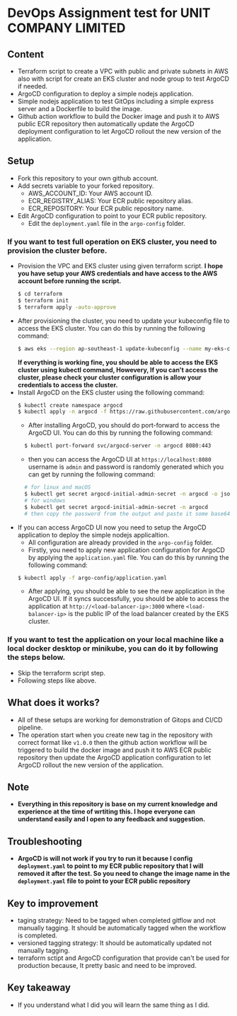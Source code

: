 # DevOps Assignment test for UNIT COMPANY LIMITED

## Content

- Terraform script to create a VPC with public and private subnets in AWS also with script for create an EKS cluster and node group to test ArgoCD if needed.
- ArgoCD configuration to deploy a simple nodejs application.
- Simple nodejs application to test GitOps including a simple express server and a Dockerfile to build the image.
- Github action workflow to build the Docker image and push it to AWS public ECR repository then automatically update the ArgoCD deployment configuration to let ArgoCD rollout the new version of the application.

## Setup

- Fork this repository to your own github account.
- Add secrets variable to your forked repository.
  - AWS_ACCOUNT_ID: Your AWS account ID.
  - ECR_REGISTRY_ALIAS: Your ECR public repository alias.
  - ECR_REPOSITORY: Your ECR public repository name.
- Edit ArgoCD configuration to point to your ECR public repository.
  - Edit the `deployment.yaml` file in the `argo-config` folder.

### If you want to test full operation on EKS cluster, you need to provision the cluster before.

- Provision the VPC and EKS cluster using given terraform script. **I hope you have setup your AWS credentials and have access to the AWS account before running the script.**
  ```bash
  $ cd terraform
  $ terraform init
  $ terraform apply -auto-approve
  ```
- After provisioning the cluster, you need to update your kubeconfig file to access the EKS cluster. You can do this by running the following command:
  ```bash
  $ aws eks --region ap-southeast-1 update-kubeconfig --name my-eks-cluster
  ```
  **If everything is working fine, you should be able to access the EKS cluster using kubectl command, Howevery, If you can't access the cluster, please check your cluster configuration is allow your credentials to access the cluster.**
- Install ArgoCD on the EKS cluster using the following command:
  ```bash
  $ kubectl create namespace argocd
  $ kubectl apply -n argocd -f https://raw.githubusercontent.com/argoproj/argo-cd/stable/manifests/install.yaml
  ```
  - After installing ArgoCD, you should do port-forward to access the ArgoCD UI. You can do this by running the following command:
  ```bash
    $ kubectl port-forward svc/argocd-server -n argocd 8080:443
  ```
  - then you can access the ArgoCD UI at `https://localhost:8080` username is `admin` and password is randomly generated which you can get by running the following command:
  ```bash
    # for linux and macOS
    $ kubectl get secret argocd-initial-admin-secret -n argocd -o jsonpath="{.data.password}" | base64 -d && echo
    # for windows
    $ kubectl get secret argocd-initial-admin-secret -n argocd
    # then copy the password from the output and paste it some base64 decoder tool to decode it then use it to login to ArgoCD UI.
  ```
- If you can access ArgoCD UI now you need to setup the ArgoCD application to deploy the simple nodejs applicaltion.
  - All configuration are already provided in the `argo-config` folder.
  - Firstly, you need to apply new application configuration for ArgoCD by applying the `application.yaml` file. You can do this by running the following command:
  ```bash
  $ kubectl apply -f argo-config/application.yaml
  ```
  - After applying, you should be able to see the new application in the ArgoCD UI. If it syncs successfully, you should be able to access the application at `http://<load-balancer-ip>:3000` where `<load-balancer-ip>` is the public IP of the load balancer created by the EKS cluster.

### If you want to test the application on your local machine like a local docker desktop or minikube, you can do it by following the steps below.

- Skip the terraform script step.
- Following steps like above.

## What does it works?

- All of these setups are working for demonstration of Gitops and CI/CD pipeline.
- The operation start when you create new tag in the repository with correct format like `v1.0.0` then the github action workflow will be triggered to build the docker image and push it to AWS ECR public repository then update the ArgoCD application configuration to let ArgoCD rollout the new version of the application.

## Note

- **Everything in this repository is base on my current knowledge and experience at the time of wrtiting this. I hope everyone can understand easily and I open to any feedback and suggestion.**

## Troubleshooting

- **ArgoCD is will not work if you try to run it because I config `deployment.yaml` to point to my ECR public repository that I will removed it after the test. So you need to change the image name in the `deployment.yaml` file to point to your ECR public repository**

## Key to improvement

- taging strategy: Need to be tagged when completed gitflow and not manually tagging. It should be automatically tagged when the workflow is completed.
- versioned tagging strategy: It should be automatically updated not manually tagging.
- terraform sctipt and ArgoCD configuration that provide can't be used for production because, It pretty basic and need to be improved.

## Key takeaway

- If you understand what I did you will learn the same thing as I did.
